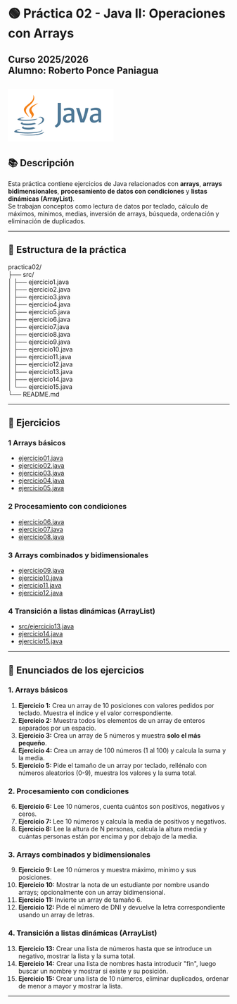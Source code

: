 # 🟢 Práctica 02 - Java II: Operaciones con Arrays
**Curso 2025/2026**  
**Alumno:** Roberto Ponce Paniagua
---
![Java Logo](java-ar21.svg)
---

## 📚 Descripción
Esta práctica contiene ejercicios de Java relacionados con **arrays**, **arrays bidimensionales**, **procesamiento de datos con condiciones** y **listas dinámicas (ArrayList)**.  
Se trabajan conceptos como lectura de datos por teclado, cálculo de máximos, mínimos, medias, inversión de arrays, búsqueda, ordenación y eliminación de duplicados.

---

## 📂 Estructura de la práctica

practica02/  
├── src/  
│   ├── ejercicio1.java  
│   ├── ejercicio2.java  
│   ├── ejercicio3.java  
│   ├── ejercicio4.java  
│   ├── ejercicio5.java  
│   ├── ejercicio6.java  
│   ├── ejercicio7.java  
│   ├── ejercicio8.java  
│   ├── ejercicio9.java  
│   ├── ejercicio10.java  
│   ├── ejercicio11.java  
│   ├── ejercicio12.java  
│   ├── ejercicio13.java  
│   ├── ejercicio14.java  
│   └── ejercicio15.java  
└── README.md

---

## 📝 Ejercicios

### 1️ Arrays básicos
- [ejercicio01.java](src/ejercicio1.java)
- [ejercicio02.java](src/ejercicio2.java)
- [ejercicio03.java](src/ejercicio3.java)
- [ejercicio04.java](src/ejercicio4.java)
- [ejercicio05.java](src/ejercicio5.java)

### 2 Procesamiento con condiciones
- [ejercicio06.java](src/ejercicio6.java)
- [ejercicio07.java](src/ejercicio7.java)
- [ejercicio08.java](src/ejercicio8.java)

### 3️ Arrays combinados y bidimensionales
- [ejercicio09.java](src/ejercicio9.java)
- [ejercicio10.java](src/ejercicio10.java)
- [ejercicio11.java](src/ejercicio11.java)
- [ejercicio12.java](src/ejercicio12.java)

### 4️ Transición a listas dinámicas (ArrayList)
- [src/ejercicio13.java](src/ejercicio13.java)
- [ejercicio14.java](src/ejercicio14.java)
- [ejercicio15.java](src/ejercicio15.java)

---

## 📝 Enunciados de los ejercicios

### 1. Arrays básicos
1. **Ejercicio 1:** Crea un array de 10 posiciones con valores pedidos por teclado. Muestra el índice y el valor correspondiente.
2. **Ejercicio 2:** Muestra todos los elementos de un array de enteros separados por un espacio.
3. **Ejercicio 3:** Crea un array de 5 números y muestra **solo el más pequeño**.
4. **Ejercicio 4:** Crea un array de 100 números (1 al 100) y calcula la suma y la media.
5. **Ejercicio 5:** Pide el tamaño de un array por teclado, rellénalo con números aleatorios (0-9), muestra los valores y la suma total.

### 2. Procesamiento con condiciones
6. **Ejercicio 6:** Lee 10 números, cuenta cuántos son positivos, negativos y ceros.
7. **Ejercicio 7:** Lee 10 números y calcula la media de positivos y negativos.
8. **Ejercicio 8:** Lee la altura de N personas, calcula la altura media y cuántas personas están por encima y por debajo de la media.

### 3. Arrays combinados y bidimensionales
9. **Ejercicio 9:** Lee 10 números y muestra máximo, mínimo y sus posiciones.
10. **Ejercicio 10:** Mostrar la nota de un estudiante por nombre usando arrays; opcionalmente con un array bidimensional.
11. **Ejercicio 11:** Invierte un array de tamaño 6.
12. **Ejercicio 12:** Pide el número de DNI y devuelve la letra correspondiente usando un array de letras.

### 4. Transición a listas dinámicas (ArrayList)
13. **Ejercicio 13:** Crear una lista de números hasta que se introduce un negativo, mostrar la lista y la suma total.
14. **Ejercicio 14:** Crear una lista de nombres hasta introducir "fin", luego buscar un nombre y mostrar si existe y su posición.
15. **Ejercicio 15:** Crear una lista de 10 números, eliminar duplicados, ordenar de menor a mayor y mostrar la lista.

---
